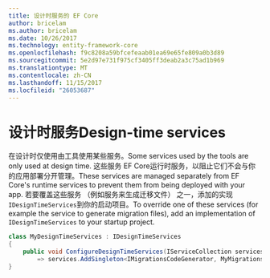 ```yaml
---
title: 设计时服务的 EF Core
author: bricelam
ms.author: bricelam
ms.date: 10/26/2017
ms.technology: entity-framework-core
ms.openlocfilehash: f9c8208a59bfcefeaab01ea69e65fe809a0b3d89
ms.sourcegitcommit: 5e2d97e731f975cf3405ff3deab2a3c75ad1b969
ms.translationtype: MT
ms.contentlocale: zh-CN
ms.lasthandoff: 11/15/2017
ms.locfileid: "26053687"
---
```

<a name="design-time-services"></a><span data-ttu-id="50cf5-102">设计时服务</span><span class="sxs-lookup"><span data-stu-id="50cf5-102">Design-time services</span></span>
====================
<span data-ttu-id="50cf5-103">在设计时仅使用由工具使用某些服务。</span><span class="sxs-lookup"><span data-stu-id="50cf5-103">Some services used by the tools are only used at design time.</span></span> <span data-ttu-id="50cf5-104">这些服务 EF Core运行时服务，以阻止它们不会与你的应用部署分开管理。</span><span class="sxs-lookup"><span data-stu-id="50cf5-104">These services are managed separately from EF Core's runtime services to prevent them from being deployed with your app.</span></span> <span data-ttu-id="50cf5-105">若要覆盖这些服务 （例如服务来生成迁移文件） 之一，添加的实现`IDesignTimeServices`到你的启动项目。</span><span class="sxs-lookup"><span data-stu-id="50cf5-105">To override one of these services (for example the service to generate migration files), add an implementation of `IDesignTimeServices` to your startup project.</span></span>

``` csharp
class MyDesignTimeServices : IDesignTimeServices
{
    public void ConfigureDesignTimeServices(IServiceCollection services)
        => services.AddSingleton<IMigrationsCodeGenerator, MyMigrationsCodeGenerator>()
}
```
